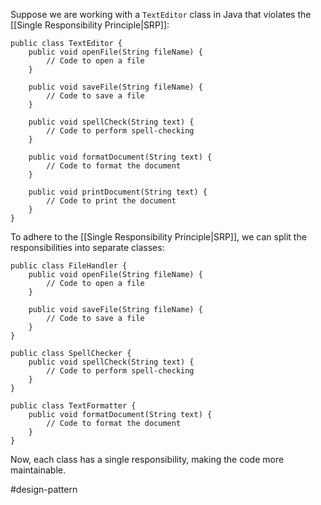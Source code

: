 Suppose we are working with a `TextEditor` class in Java that violates the [[Single Responsibility Principle|SRP]]:

```
public class TextEditor {
    public void openFile(String fileName) {
        // Code to open a file
    }

    public void saveFile(String fileName) {
        // Code to save a file
    }

    public void spellCheck(String text) {
        // Code to perform spell-checking
    }

    public void formatDocument(String text) {
        // Code to format the document
    }

    public void printDocument(String text) {
        // Code to print the document
    }
}
```

To adhere to the [[Single Responsibility Principle|SRP]], we can split the responsibilities into separate classes:

```
public class FileHandler {
    public void openFile(String fileName) {
        // Code to open a file
    }

    public void saveFile(String fileName) {
        // Code to save a file
    }
}

public class SpellChecker {
    public void spellCheck(String text) {
        // Code to perform spell-checking
    }
}

public class TextFormatter {
    public void formatDocument(String text) {
        // Code to format the document
    }
}
```

Now, each class has a single responsibility, making the code more maintainable.

#design-pattern 